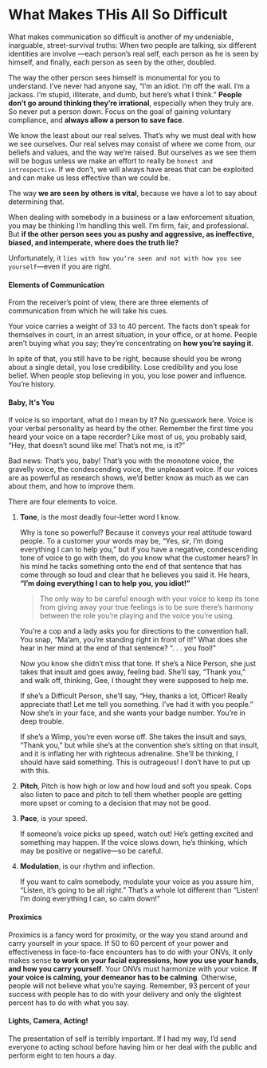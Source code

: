 # What Makes THis All So Difficult

What makes communication so difficult is another of my undeniable, inarguable, street-survival truths: When two people are talking, six different identities are involve —each person’s real self, each person as he is seen by himself, and finally, each person as seen by the other, doubled.

The way the other person sees himself is monumental for you to understand. I’ve never had anyone say, “I’m an idiot. I’m off the wall. I’m a jackass. I’m stupid, illiterate, and dumb, but here’s what I think.” **People don’t go around thinking they’re irrational**, especially when they truly are. So never put a person down. Focus on the goal of gaining voluntary compliance, and **always allow a person to save face**.

We know the least about our real selves. That’s why we must deal with how we see ourselves. Our real selves may consist of where we come from, our beliefs and values, and the way we’re raised. But ourselves as we see them will be bogus unless we make an effort to really be `honest and introspective`. If we don’t, we will always have areas that can be exploited and can make us less effective than we could be.

The way **we are seen by others is vital**, because we have a lot to say about determining that.

When dealing with somebody in a business or a law enforcement situation, you may be thinking I’m handling this well. I’m firm, fair, and professional. But **if the other person sees you as pushy and aggressive, as ineffective, biased, and intemperate, where does the truth lie?**

Unfortunately, it `lies with how you’re seen and not with how you see yourself`—even if you are right.

#### Elements of Communication

From the receiver’s point of view, there are three elements of communication from which he will take his cues.

Your voice carries a weight of 33 to 40 percent. The facts don’t speak for themselves in court, in an arrest situation, in your office, or at home. People aren’t buying what you say; they’re concentrating on **how you’re saying it**.

In spite of that, you still have to be right, because should you be wrong about a single detail, you lose credibility. Lose credibility and you lose belief. When people stop believing in you, you lose power and influence. You’re history.

#### Baby, It's You

If voice is so important, what do I mean by it? No guesswork here. Voice is your verbal personality as heard by the other. Remember the first time you heard your voice on a tape recorder? Like most of us, you probably said, “Hey, that doesn’t sound like me! That’s not me, is it?”

Bad news: That’s you, baby! That’s you with the monotone voice, the gravelly voice, the condescending voice, the unpleasant voice. If our voices are as powerful as research shows, we’d better know as much as we can about them, and how to improve them.

There are four elements to voice. 

1. **Tone**, is the most deadly four-letter word I know.
   
   Why is tone so powerful? Because it conveys your real attitude toward people. To a customer your words may be, “Yes, sir, I’m doing everything I can to help you,” but if you have a negative, condescending tone of voice to go with them, do you know what the customer hears? In his mind he tacks something onto the end of that sentence that has come through so loud and clear that he believes you said it. He hears, **“I’m doing everything I can to help you, you idiot!”**
   
   > The only way to be careful enough with your voice to keep its tone from giving away your true feelings is to be sure there’s harmony between the role you’re playing and the voice you’re using.
   
   You’re a cop and a lady asks you for directions to the convention hall. You snap, “Ma’am, you’re standing right in front of it!” What does she hear in her mind at the end of that sentence? “.  .  .  you fool!”
   
   Now you know she didn’t miss that tone. If she’s a Nice Person, she just takes that insult and goes away, feeling bad. She’ll say, “Thank you,” and walk off, thinking, Gee, I thought they were supposed to help me.
   
   If she’s a Difficult Person, she’ll say, “Hey, thanks a lot, Officer! Really appreciate that! Let me tell you something. I’ve had it with you people.” Now she’s in your face, and she wants your badge number. You’re in deep trouble.
   
   If she’s a Wimp, you’re even worse off. She takes the insult and says, “Thank you,” but while she’s at the convention she’s sitting on that insult, and it is inflating her with righteous adrenaline. She’ll be thinking, I should have said something. This is outrageous! I don’t have to put up with this.

2. **Pitch**, Pitch is how high or low and how loud and soft you speak.
   Cops also listen to pace and pitch to tell them whether people are getting more upset or coming to a decision that may not be good. 

3. **Pace**, is your speed.
   
   If someone’s voice picks up speed, watch out! He’s getting excited and something may happen. If the voice slows down, he’s thinking, which may be positive or negative—so be careful.

4. **Modulation**, is our rhythm and inflection.
   
   If you want to calm somebody, modulate your voice as you assure him, “Listen, it’s going to be all right.” That’s a whole lot different than “Listen! I’m doing everything I can, so calm down!”

#### Proximics

Proximics is a fancy word for proximity, or the way you stand around and carry yourself in your space. If 50 to 60 percent of your power and effectiveness in face-to-face encounters has to do with your ONVs, it only makes sense **to work on your facial expressions, how you use your hands, and how you carry yourself**.
Your ONVs must harmonize with your voice. **If your voice is calming, your demeanor has to be calming**. Otherwise, people will not believe what you’re saying. Remember, 93 percent of your success with people has to do with your delivery and only the slightest percent has to do with what you say.

#### Lights, Camera, Acting!

The presentation of self is terribly important. If I had my way, I’d send everyone to acting school before having him or her deal with the public and perform eight to ten hours a day.


